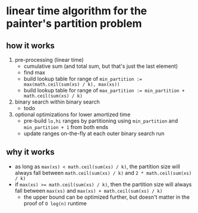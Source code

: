 # linear time algorithm for the painter's partition problem

## how it works

1. pre-processing (linear time)
    * cumulative sum (and total sum, but that's just the last element)
    * find max
    * build lookup table for range of `min_partition := max(math.ceil(sum(xs) / k), max(xs))`
    * build lookup table for range of `max_partition := min_partition + math.ceil(sum(xs) / k)`
2. binary search within binary search
    * todo
3. optional optimizations for lower amortized time
    * pre-build `lo,hi` ranges by partitioning using `min_partition` and `min_partition + 1` from both ends
    * update ranges on-the-fly at each outer binary search run

## why it works

* as long as `max(xs) < math.ceil(sum(xs) / k)`, the partition size will always fall between `math.ceil(sum(xs) / k)`
  and `2 * math.ceil(sum(xs) / k)`
* if `max(xs) >= math.ceil(sum(xs) / k)`, then the partition size will always fall between `max(xs)`
  and `max(xs) + math.ceil(sum(xs) / k)`
    * the upper bound can be optimized further, but doesn't matter in the proof of `O log(n)` runtime